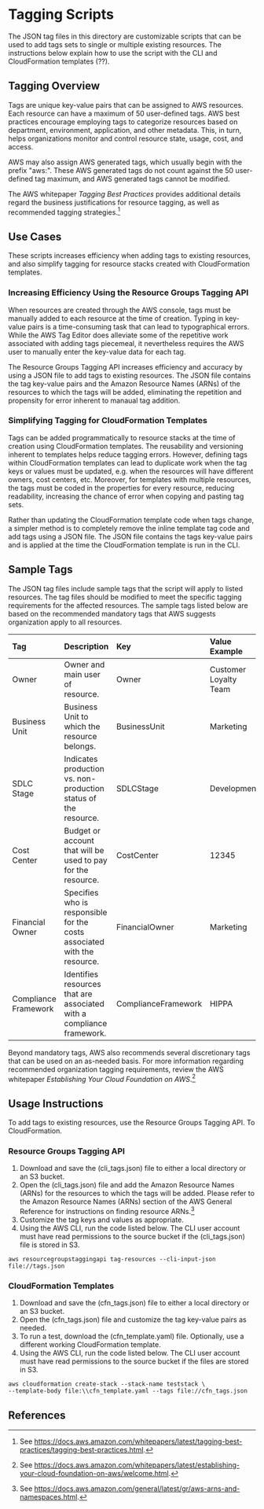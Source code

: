 # Tagging Scripts

The JSON tag files in this directory are customizable scripts that can be used to add tags sets to single or multiple existing resources.  The instructions below explain how to use the script with the CLI and CloudFormation templates (??).

## Tagging Overview

Tags are unique key-value pairs that can be assigned to AWS resources.  Each resource can have a maximum of 50 user-defined tags.  AWS best practices encourage employing tags to categorize resources based on department, environment, application, and other metadata.  This, in turn, helps organizations  monitor and control resource state, usage, cost, and access. 

AWS may also assign AWS generated tags, which usually begin with the prefix "aws:".  These AWS generated tags do not count against the 50 user-defined tag maximum, and AWS generated tags cannot be modified.

The AWS whitepaper *Tagging Best Practices* provides additional details regard the business justifications for resource tagging, as well as recommended tagging strategies.[^1]

## Use Cases

These scripts increases efficiency when adding tags to existing resources, and also simplify tagging for resource stacks created with CloudFormation templates.

### Increasing Efficiency Using the Resource Groups Tagging API

When resources are created through the AWS console, tags must be manually added to each resource at the time of creation.  Typing in key-value pairs is a time-consuming task that can lead to typographical errors.  While the AWS Tag Editor does alleviate some of the repetitive work associated with adding tags piecemeal, it nevertheless requires the AWS user to manually enter the key-value data for each tag.

The Resource Groups Tagging API increases efficiency and accuracy by using a JSON file to add tags to existing resources.  The JSON file contains the tag key-value pairs and the Amazon Resource Names (ARNs) of the resources to which the tags will be added, eliminating the repetition and propensity for error inherent to manaual tag addition.

### Simplifying Tagging for CloudFormation Templates

Tags can be added programmatically to resource stacks at the time of creation using CloudFormation templates.  The reusability and versioning inherent to templates helps reduce tagging errors.  However, defining tags within CloudFormation templates can lead to duplicate work when the tag keys or values must be updated, e.g. when the resources will have different owners, cost centers, etc.  Moreover, for templates with multiple resources, the tags must be coded in the properties for every resource, reducing readability, increasing the chance of error when copying and pasting tag sets.

Rather than updating the CloudFormation template code when tags change, a simpler method is to completely remove the inline template tag code and add tags using a JSON file.  The JSON file contains the tags key-value pairs and is applied at the time the CloudFormation template is run in the CLI.

## Sample Tags

The JSON tag files include sample tags that the script will apply to listed resources.  The tag files should be modified to meet the specific tagging requirements for the affected resources.  The sample tags listed below are based on the recommended mandatory tags that AWS suggests organization apply to all resources.

| Tag | Description | Key | Value Example |
|:-----------------|:------------|:--------|:--------|
| Owner | Owner and main user of resource. | Owner | Customer Loyalty Team |
| Business Unit | Business Unit to which the resource belongs. | BusinessUnit | Marketing |
| SDLC Stage | Indicates production vs. non-production status of the resource. | SDLCStage | Development |
| Cost Center | Budget or account that will be used to pay for the resource. | CostCenter | 12345 |
| Financial Owner | Specifies who is responsible for the costs associated with the resource. | FinancialOwner | Marketing |
| Compliance Framework | Identifies resources that are associated with a compliance framework. | ComplianceFramework | HIPPA |

Beyond mandatory tags, AWS also recommends several discretionary tags that can be used on an as-needed basis.  For more information regarding recommended organization tagging requirements, review the AWS whitepaper *Establishing Your Cloud Foundation on AWS*.[^2]

## Usage Instructions

To add tags to existing resources, use the Resource Groups Tagging API.  To CloudFormation.

### Resource Groups Tagging API

1. Download and save the (cli_tags.json) file to either a local directory or an S3 bucket.
2. Open the (cli_tags.json) file and add the Amazon Resource Names (ARNs) for the resources to which the tags will be added.  Please refer to the Amazon Resource Names (ARNs) section of the AWS General Reference for instructions on finding resource ARNs.[^3]
3. Customize the tag keys and values as appropriate. 
4. Using the AWS CLI, run the code listed below.  The CLI user account must have read permissions to the source bucket if the (cli_tags.json) file is stored in S3.

```
aws resourcegroupstaggingapi tag-resources --cli-input-json file://tags.json
```

### CloudFormation Templates

1. Download and save the (cfn_tags.json) file to either a local directory or an S3 bucket.
2. Open the (cfn_tags.json) file and customize the tag key-value pairs as needed. 
3. To run a test, download the (cfn_template.yaml) file.  Optionally, use a different working CloudFormation template.
4. Using the AWS CLI, run the code listed below.  The CLI user account must have read permissions to the source bucket if the files are stored in S3.

```
aws cloudformation create-stack --stack-name teststack \
--template-body file:\\cfn_template.yaml --tags file://cfn_tags.json
```

## References
[^1]:See https://docs.aws.amazon.com/whitepapers/latest/tagging-best-practices/tagging-best-practices.html.
[^2]:See https://docs.aws.amazon.com/whitepapers/latest/establishing-your-cloud-foundation-on-aws/welcome.html.
[^3]:See https://docs.aws.amazon.com/general/latest/gr/aws-arns-and-namespaces.html.
